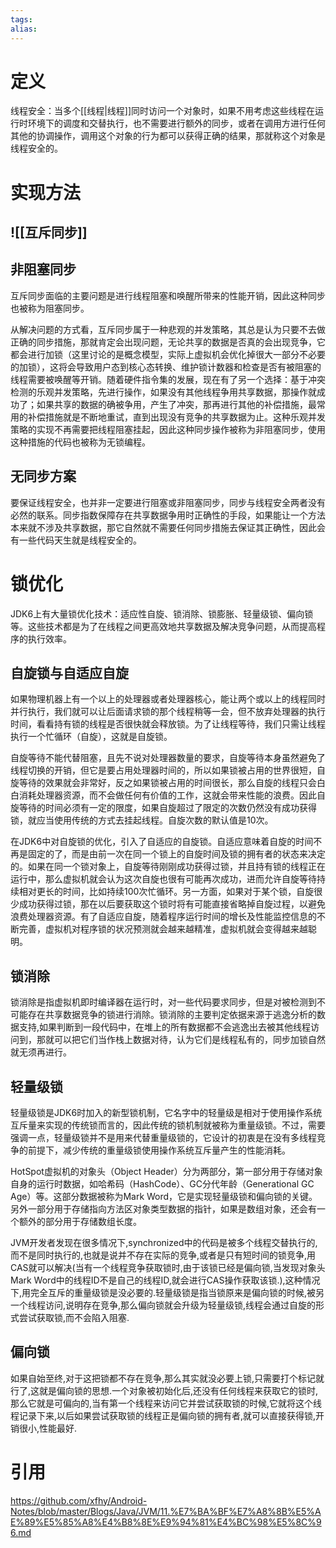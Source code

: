 ```yaml
---
tags: 
alias:
---
```


# 定义

线程安全：当多个[[线程|线程]]同时访问一个对象时，如果不用考虑这些线程在运行时环境下的调度和交替执行，也不需要进行额外的同步，或者在调用方进行任何其他的协调操作，调用这个对象的行为都可以获得正确的结果，那就称这个对象是线程安全的。

# 实现方法

 ## ![[互斥同步]]

## 非阻塞同步
互斥同步面临的主要问题是进行线程阻塞和唤醒所带来的性能开销，因此这种同步也被称为阻塞同步。

从解决问题的方式看，互斥同步属于一种悲观的并发策略，其总是认为只要不去做正确的同步措施，那就肯定会出现问题，无论共享的数据是否真的会出现竞争，它都会进行加锁（这里讨论的是概念模型，实际上虚拟机会优化掉很大一部分不必要的加锁），这将会导致用户态到核心态转换、维护锁计数器和检查是否有被阻塞的线程需要被唤醒等开销。随着硬件指令集的发展，现在有了另一个选择：基于冲突检测的乐观并发策略，先进行操作，如果没有其他线程争用共享数据，那操作就成功了；如果共享的数据的确被争用，产生了冲突，那再进行其他的补偿措施，最常用的补偿措施就是不断地重试，直到出现没有竞争的共享数据为止。这种乐观并发策略的实现不再需要把线程阻塞挂起，因此这种同步操作被称为非阻塞同步，使用这种措施的代码也被称为无锁编程。


## 无同步方案

要保证线程安全，也并非一定要进行阻塞或非阻塞同步，同步与线程安全两者没有必然的联系。同步指数保障存在共享数据争用时正确性的手段，如果能让一个方法本来就不涉及共享数据，那它自然就不需要任何同步措施去保证其正确性，因此会有一些代码天生就是线程安全的。

# 锁优化
JDK6上有大量锁优化技术：适应性自旋、锁消除、锁膨胀、轻量级锁、偏向锁等。这些技术都是为了在线程之间更高效地共享数据及解决竞争问题，从而提高程序的执行效率。

## 自旋锁与自适应自旋

如果物理机器上有一个以上的处理器或者处理器核心，能让两个或以上的线程同时并行执行，我们就可以让后面请求锁的那个线程稍等一会，但不放弃处理器的执行时间，看看持有锁的线程是否很快就会释放锁。为了让线程等待，我们只需让线程执行一个忙循环（自旋），这就是自旋锁。

自旋等待不能代替阻塞，且先不说对处理器数量的要求，自旋等待本身虽然避免了线程切换的开销，但它是要占用处理器时间的，所以如果锁被占用的世界很短，自旋等待的效果就会非常好，反之如果锁被占用的时间很长，那么自旋的线程只会白白消耗处理器资源，而不会做任何有价值的工作，这就会带来性能的浪费。因此自旋等待的时间必须有一定的限度，如果自旋超过了限定的次数仍然没有成功获得锁，就应当使用传统的方式去挂起线程。自旋次数的默认值是10次。

在JDK6中对自旋锁的优化，引入了自适应的自旋锁。自适应意味着自旋的时间不再是固定的了，而是由前一次在同一个锁上的自旋时间及锁的拥有者的状态来决定的。如果在同一个锁对象上，自旋等待刚刚成功获得过锁，并且持有锁的线程正在运行中，那么虚拟机就会认为这次自旋也很有可能再次成功，进而允许自旋等待持续相对更长的时间，比如持续100次忙循环。另一方面，如果对于某个锁，自旋很少成功获得过锁，那在以后要获取这个锁时将有可能直接省略掉自旋过程，以避免浪费处理器资源。有了自适应自旋，随着程序运行时间的增长及性能监控信息的不断完善，虚拟机对程序锁的状况预测就会越来越精准，虚拟机就会变得越来越聪明。

## 锁消除

锁消除是指虚拟机即时编译器在运行时，对一些代码要求同步，但是对被检测到不可能存在共享数据竞争的锁进行消除。锁消除的主要判定依据来源于逃逸分析的数据支持,如果判断到一段代码中，在堆上的所有数据都不会逃逸出去被其他线程访问到，那就可以把它们当作栈上数据对待，认为它们是线程私有的，同步加锁自然就无须再进行。

## 轻量级锁

轻量级锁是JDK6时加入的新型锁机制，它名字中的轻量级是相对于使用操作系统互斥量来实现的传统锁而言的，因此传统的锁机制就被称为重量级锁。不过，需要强调一点，轻量级锁并不是用来代替重量级锁的，它设计的初衷是在没有多线程竞争的前提下，减少传统的重量级锁使用操作系统互斥量产生的性能消耗。

HotSpot虚拟机的对象头（Object Header）分为两部分，第一部分用于存储对象自身的运行时数据，如哈希码（HashCode）、GC分代年龄（Generational GC Age）等。这部分数据被称为Mark Word，它是实现轻量级锁和偏向锁的关键。另外一部分用于存储指向方法区对象类型数据的指针，如果是数组对象，还会有一个额外的部分用于存储数组长度。

JVM开发者发现在很多情况下,synchronized中的代码是被多个线程交替执行的,而不是同时执行的,也就是说并不存在实际的竞争,或者是只有短时间的锁竞争,用CAS就可以解决(当有一个线程竞争获取锁时,由于该锁已经是偏向锁,当发现对象头Mark Word中的线程ID不是自己的线程ID,就会进行CAS操作获取该锁.),这种情况下,用完全互斥的重量级锁是没必要的.轻量级锁是指当锁原来是偏向锁的时候,被另一个线程访问,说明存在竞争,那么偏向锁就会升级为轻量级锁,线程会通过自旋的形式尝试获取锁,而不会陷入阻塞.

## 偏向锁

如果自始至终,对于这把锁都不存在竞争,那么其实就没必要上锁,只需要打个标记就行了,这就是偏向锁的思想.一个对象被初始化后,还没有任何线程来获取它的锁时,那么它就是可偏向的,当有第一个线程来访问它并尝试获取锁的时候,它就将这个线程记录下来,以后如果尝试获取锁的线程正是偏向锁的拥有者,就可以直接获得锁,开销很小,性能最好.

# 引用
https://github.com/xfhy/Android-Notes/blob/master/Blogs/Java/JVM/11.%E7%BA%BF%E7%A8%8B%E5%AE%89%E5%85%A8%E4%B8%8E%E9%94%81%E4%BC%98%E5%8C%96.md
